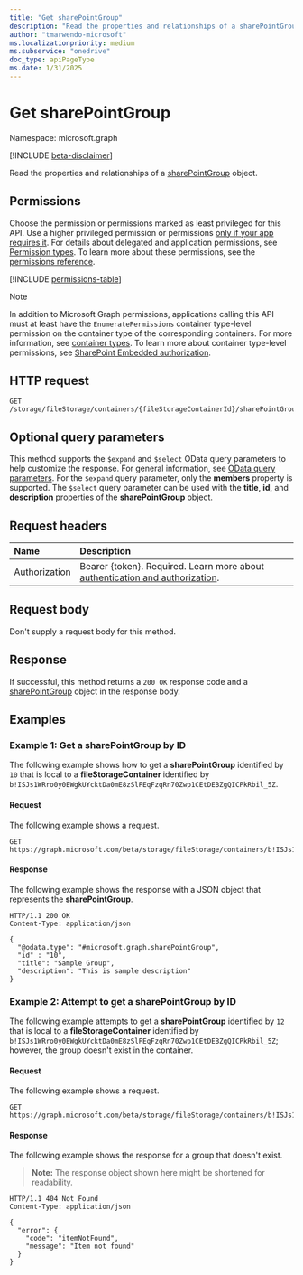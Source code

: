 ```yaml
---
title: "Get sharePointGroup"
description: "Read the properties and relationships of a sharePointGroup object."
author: "tmarwendo-microsoft"
ms.localizationpriority: medium
ms.subservice: "onedrive"
doc_type: apiPageType
ms.date: 1/31/2025
---
```


# Get sharePointGroup

Namespace: microsoft.graph

[!INCLUDE [beta-disclaimer](../../includes/beta-disclaimer.md)]

Read the properties and relationships of a [sharePointGroup](../resources/sharepointgroup.md) object.

## Permissions

Choose the permission or permissions marked as least privileged for this API. Use a higher privileged permission or permissions [only if your app requires it](/graph/permissions-overview#best-practices-for-using-microsoft-graph-permissions). For details about delegated and application permissions, see [Permission types](/graph/permissions-overview#permission-types). To learn more about these permissions, see the [permissions reference](/graph/permissions-reference).

<!-- {
  "blockType": "permissions",
  "name": "sharepointgroup-get-permissions"
}
-->
[!INCLUDE [permissions-table](../includes/permissions/sharepointgroup-get-permissions.md)]

> [!NOTE]
> In addition to Microsoft Graph permissions, applications calling this API must at least have the `EnumeratePermissions` container type-level permission on the container type of the corresponding containers. For more information, see [container types](/sharepoint/dev/embedded/concepts/app-concepts/containertypes). To learn more about container type-level permissions, see [SharePoint Embedded authorization](/sharepoint/dev/embedded/concepts/app-concepts/auth#authorization).

## HTTP request

<!-- {
  "blockType": "ignored"
}
-->
``` http
GET /storage/fileStorage/containers/{fileStorageContainerId}/sharePointGroups/{sharePointGroupId}
```

## Optional query parameters

This method supports the `$expand` and `$select` OData query parameters to help customize the response. For general information, see [OData query parameters](/graph/query-parameters). For the `$expand` query parameter, only the **members** property is supported. The `$select` query parameter can be used with the **title**, **id**, and **description** properties of the **sharePointGroup** object.

## Request headers

|Name|Description|
|:---|:---|
|Authorization|Bearer {token}. Required. Learn more about [authentication and authorization](/graph/auth/auth-concepts).|

## Request body

Don't supply a request body for this method.

## Response

If successful, this method returns a `200 OK` response code and a [sharePointGroup](../resources/sharepointgroup.md) object in the response body.

## Examples

### Example 1: Get a sharePointGroup by ID 

The following example shows how to get a **sharePointGroup** identified by `10` that is local to a **fileStorageContainer** identified by `b!ISJs1WRro0y0EWgkUYcktDa0mE8zSlFEqFzqRn70Zwp1CEtDEBZgQICPkRbil_5Z`.

#### Request

The following example shows a request.

<!-- {
  "blockType": "request",
  "name": "get_sharepointgroup_1"
}-->
``` http
GET https://graph.microsoft.com/beta/storage/fileStorage/containers/b!ISJs1WRro0y0EWgkUYcktDa0mE8zSlFEqFzqRn70Zwp1CEtDEBZgQICPkRbil_5Z/sharePointGroups/10
```

#### Response

The following example shows the response with a JSON object that represents the **sharePointGroup**.

<!-- {
  "blockType": "response",
  "truncated": true,
  "@odata.type": "microsoft.graph.sharePointGroup"
} -->
``` http
HTTP/1.1 200 OK
Content-Type: application/json

{
  "@odata.type": "#microsoft.graph.sharePointGroup",
  "id" : "10",
  "title": "Sample Group",
  "description": "This is sample description"
}
```

### Example 2: Attempt to get a sharePointGroup by ID 

The following example attempts to get a **sharePointGroup** identified by `12` that is local to a **fileStorageContainer** identified by `b!ISJs1WRro0y0EWgkUYcktDa0mE8zSlFEqFzqRn70Zwp1CEtDEBZgQICPkRbil_5Z`; however, the group doesn't exist in the container.

#### Request

The following example shows a request.

<!-- {
  "blockType": "request",
  "name": "get_sharepointgroup_2"
}-->
``` http
GET https://graph.microsoft.com/beta/storage/fileStorage/containers/b!ISJs1WRro0y0EWgkUYcktDa0mE8zSlFEqFzqRn70Zwp1CEtDEBZgQICPkRbil_5Z/sharePointGroups/12
```

#### Response

The following example shows the response for a group that doesn't exist.

>**Note:** The response object shown here might be shortened for readability.

<!-- {
  "blockType": "response",
  "truncated": true,
  "@odata.type": "microsoft.graph.publicError"
} -->
``` http
HTTP/1.1 404 Not Found
Content-Type: application/json

{
  "error": {
    "code": "itemNotFound",
    "message": "Item not found"
  }
}
```